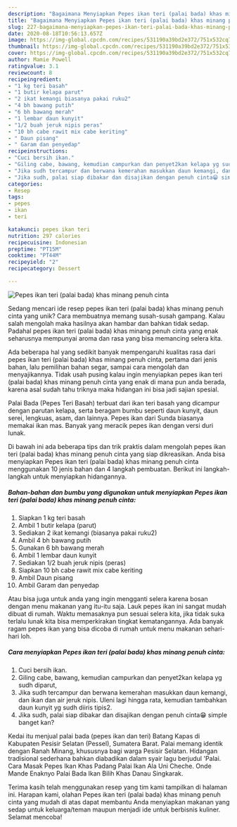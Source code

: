 ```yaml
---
description: "Bagaimana Menyiapkan Pepes ikan teri (palai bada) khas minang penuh cinta, Menggugah Selera"
title: "Bagaimana Menyiapkan Pepes ikan teri (palai bada) khas minang penuh cinta, Menggugah Selera"
slug: 227-bagaimana-menyiapkan-pepes-ikan-teri-palai-bada-khas-minang-penuh-cinta-menggugah-selera
date: 2020-08-18T10:56:13.657Z
image: https://img-global.cpcdn.com/recipes/531190a39bd2e372/751x532cq70/pepes-ikan-teri-palai-bada-khas-minang-penuh-cinta-foto-resep-utama.jpg
thumbnail: https://img-global.cpcdn.com/recipes/531190a39bd2e372/751x532cq70/pepes-ikan-teri-palai-bada-khas-minang-penuh-cinta-foto-resep-utama.jpg
cover: https://img-global.cpcdn.com/recipes/531190a39bd2e372/751x532cq70/pepes-ikan-teri-palai-bada-khas-minang-penuh-cinta-foto-resep-utama.jpg
author: Mamie Powell
ratingvalue: 3.1
reviewcount: 8
recipeingredient:
- "1 kg teri basah"
- "1 butir kelapa parut"
- "2 ikat kemangi biasanya pakai ruku2"
- "4 bh bawang putih"
- "6 bh bawang merah"
- "1 lembar daun kunyit"
- "1/2 buah jeruk nipis peras"
- "10 bh cabe rawit mix cabe keriting"
- " Daun pisang"
- " Garam dan penyedap"
recipeinstructions:
- "Cuci bersih ikan."
- "Giling cabe, bawang, kemudian campurkan dan penyet2kan kelapa yg sudh diparut,"
- "Jika sudh tercampur dan berwana kemerahan masukkan daun kemangi, dan ikan dan air jeruk nipis. Uleni lagi hingga rata, kemudian tambahkan daun kunyit yg sudh diiris tipis2."
- "Jika sudh, palai siap dibakar dan disajikan dengan penuh cinta😁 simple banget kan?"
categories:
- Resep
tags:
- pepes
- ikan
- teri

katakunci: pepes ikan teri 
nutrition: 297 calories
recipecuisine: Indonesian
preptime: "PT15M"
cooktime: "PT44M"
recipeyield: "2"
recipecategory: Dessert

---
```



![Pepes ikan teri (palai bada) khas minang penuh cinta](https://img-global.cpcdn.com/recipes/531190a39bd2e372/751x532cq70/pepes-ikan-teri-palai-bada-khas-minang-penuh-cinta-foto-resep-utama.jpg)

Sedang mencari ide resep pepes ikan teri (palai bada) khas minang penuh cinta yang unik? Cara membuatnya memang susah-susah gampang. Kalau salah mengolah maka hasilnya akan hambar dan bahkan tidak sedap. Padahal pepes ikan teri (palai bada) khas minang penuh cinta yang enak seharusnya mempunyai aroma dan rasa yang bisa memancing selera kita.

Ada beberapa hal yang sedikit banyak mempengaruhi kualitas rasa dari pepes ikan teri (palai bada) khas minang penuh cinta, pertama dari jenis bahan, lalu pemilihan bahan segar, sampai cara mengolah dan menyajikannya. Tidak usah pusing kalau ingin menyiapkan pepes ikan teri (palai bada) khas minang penuh cinta yang enak di mana pun anda berada, karena asal sudah tahu triknya maka hidangan ini bisa jadi sajian spesial.

Palai Bada (Pepes Teri Basah) terbuat dari ikan teri basah yang dicampur dengan parutan kelapa, serta beragam bumbu seperti daun kunyit, daun serei, lengkuas, asam, dan lainnya. Pepes ikan dari Sunda biasanya memakai ikan mas. Banyak yang meracik pepes ikan dengan versi duri lunak.


Di bawah ini ada beberapa tips dan trik praktis dalam mengolah pepes ikan teri (palai bada) khas minang penuh cinta yang siap dikreasikan. Anda bisa menyiapkan Pepes ikan teri (palai bada) khas minang penuh cinta menggunakan 10 jenis bahan dan 4 langkah pembuatan. Berikut ini langkah-langkah untuk menyiapkan hidangannya.

<!--inarticleads1-->

##### Bahan-bahan dan bumbu yang digunakan untuk menyiapkan Pepes ikan teri (palai bada) khas minang penuh cinta:

1. Siapkan 1 kg teri basah
1. Ambil 1 butir kelapa (parut)
1. Sediakan 2 ikat kemangi (biasanya pakai ruku2)
1. Ambil 4 bh bawang putih
1. Gunakan 6 bh bawang merah
1. Ambil 1 lembar daun kunyit
1. Sediakan 1/2 buah jeruk nipis (peras)
1. Siapkan 10 bh cabe rawit mix cabe keriting
1. Ambil  Daun pisang
1. Ambil  Garam dan penyedap


Atau bisa juga untuk anda yang ingin mengganti selera karena bosan dengan menu makanan yang itu-itu saja. Lauk pepes ikan ini sangat mudah dibuat di rumah. Waktu memasaknya pun sesuai selera kita, jika tidak suka terlalu lunak kita bisa memperkirakan tingkat kematangannya. Ada banyak ragam pepes ikan yang bisa dicoba di rumah untuk menu makanan sehari-hari loh. 

<!--inarticleads2-->

##### Cara menyiapkan Pepes ikan teri (palai bada) khas minang penuh cinta:

1. Cuci bersih ikan.
1. Giling cabe, bawang, kemudian campurkan dan penyet2kan kelapa yg sudh diparut,
1. Jika sudh tercampur dan berwana kemerahan masukkan daun kemangi, dan ikan dan air jeruk nipis. Uleni lagi hingga rata, kemudian tambahkan daun kunyit yg sudh diiris tipis2.
1. Jika sudh, palai siap dibakar dan disajikan dengan penuh cinta😁 simple banget kan?


Kedai itu menjual palai bada (pepes ikan dan teri) Batang Kapas di Kabupaten Pesisir Selatan (Pessel), Sumatera Barat. Palai memang identik dengan Ranah Minang, khususnya bagi warga Pesisir Selatan. Hidangan tradisional sederhana bahkan diabadikan dalam syair lagu berjudul &#39;Palai. Cara Masak Pepes Ikan Khas Padang Palai Ikan Ala Uni Cheche. Onde Mande Enaknyo Palai Bada Ikan Bilih Khas Danau Singkarak. 

Terima kasih telah menggunakan resep yang tim kami tampilkan di halaman ini. Harapan kami, olahan Pepes ikan teri (palai bada) khas minang penuh cinta yang mudah di atas dapat membantu Anda menyiapkan makanan yang sedap untuk keluarga/teman maupun menjadi ide untuk berbisnis kuliner. Selamat mencoba!
